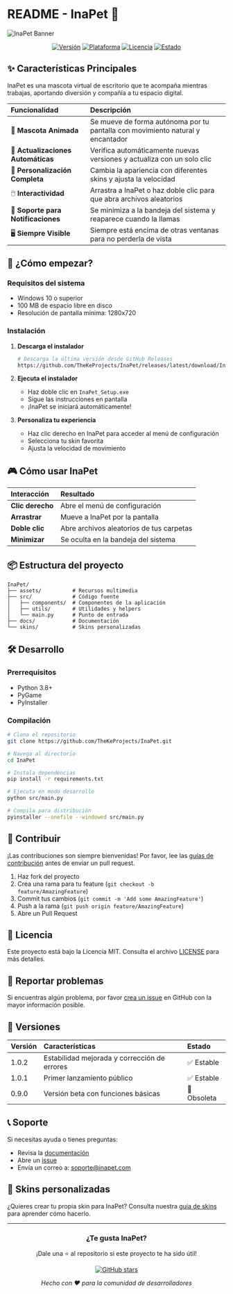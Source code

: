 # README - InaPet 🐾

![InaPet Banner](https://via.placeholder.com/1200x400/679aad/ffffff?text=InaPet+-+Tu+mascota+virtual+de+escritorio)

<div align="center">

[![Versión](https://img.shields.io/badge/Versión-1.0.2-success)](https://github.com/TheKeProjects/InaPet/releases/latest/download/InaPet_Setup.exe)
[![Plataforma](https://img.shields.io/badge/Plataforma-Windows-informational)](https://www.microsoft.com/windows)
[![Licencia](https://img.shields.io/badge/Licencia-MIT-blue)](LICENSE)
[![Estado](https://img.shields.io/badge/Estado-Activo-brightgreen)](https://github.com/TheKeProjects/InaPet)

</div>

## ✨ Características Principales

InaPet es una mascota virtual de escritorio que te acompaña mientras trabajas, aportando diversión y compañía a tu espacio digital.

| Funcionalidad | Descripción |
| :--- | :--- |
| 🐾 **Mascota Animada** | Se mueve de forma autónoma por tu pantalla con movimiento natural y encantador |
| 🔄 **Actualizaciones Automáticas** | Verifica automáticamente nuevas versiones y actualiza con un solo clic |
| 🎨 **Personalización Completa** | Cambia la apariencia con diferentes skins y ajusta la velocidad |
| 🖱️ **Interactividad** | Arrastra a InaPet o haz doble clic para que abra archivos aleatorios |
| 🔔 **Soporte para Notificaciones** | Se minimiza a la bandeja del sistema y reaparece cuando la llamas |
| 🖥️ **Siempre Visible** | Siempre está encima de otras ventanas para no perderla de vista |

## 🚀 ¿Cómo empezar?

### Requisitos del sistema
- Windows 10 o superior
- 100 MB de espacio libre en disco
- Resolución de pantalla mínima: 1280x720

### Instalación

1. **Descarga el instalador**
   ```bash
   # Descarga la última versión desde GitHub Releases
   https://github.com/TheKeProjects/InaPet/releases/latest/download/InaPet_Setup.exe
   ```

2. **Ejecuta el instalador**
   - Haz doble clic en `InaPet_Setup.exe`
   - Sigue las instrucciones en pantalla
   - ¡InaPet se iniciará automáticamente!

3. **Personaliza tu experiencia**
   - Haz clic derecho en InaPet para acceder al menú de configuración
   - Selecciona tu skin favorita
   - Ajusta la velocidad de movimiento

## 🎮 Cómo usar InaPet

| Interacción | Resultado |
| :--- | :--- |
| **Clic derecho** | Abre el menú de configuración |
| **Arrastrar** | Mueve a InaPet por la pantalla |
| **Doble clic** | Abre archivos aleatorios de tus carpetas |
| **Minimizar** | Se oculta en la bandeja del sistema |

## 📦 Estructura del proyecto

```
InaPet/
├── assets/          # Recursos multimedia
├── src/             # Código fuente
│   ├── components/  # Componentes de la aplicación
│   ├── utils/       # Utilidades y helpers
│   └── main.py      # Punto de entrada
├── docs/            # Documentación
└── skins/           # Skins personalizadas
```

## 🛠️ Desarrollo

### Prerrequisitos
- Python 3.8+
- PyGame
- PyInstaller

### Compilación
```bash
# Clona el repositorio
git clone https://github.com/TheKeProjects/InaPet.git

# Navega al directorio
cd InaPet

# Instala dependencias
pip install -r requirements.txt

# Ejecuta en modo desarrollo
python src/main.py

# Compila para distribución
pyinstaller --onefile --windowed src/main.py
```

## 🤝 Contribuir

¡Las contribuciones son siempre bienvenidas! Por favor, lee las [guías de contribución](CONTRIBUTING.md) antes de enviar un pull request.

1. Haz fork del proyecto
2. Crea una rama para tu feature (`git checkout -b feature/AmazingFeature`)
3. Commit tus cambios (`git commit -m 'Add some AmazingFeature'`)
4. Push a la rama (`git push origin feature/AmazingFeature`)
5. Abre un Pull Request

## 📄 Licencia

Este proyecto está bajo la Licencia MIT. Consulta el archivo [LICENSE](LICENSE) para más detalles.

## 🐛 Reportar problemas

Si encuentras algún problema, por favor [crea un issue](https://github.com/TheKeProjects/InaPet/issues) en GitHub con la mayor información posible.

## 🌟 Versiones

| Versión | Características | Estado |
| :--- | :--- | :--- |
| 1.0.2 | Estabilidad mejorada y corrección de errores | ✅ Estable |
| 1.0.1 | Primer lanzamiento público | ✅ Estable |
| 0.9.0 | Versión beta con funciones básicas | 🚫 Obsoleta |

## 📞 Soporte

Si necesitas ayuda o tienes preguntas:
- Revisa la [documentación](docs/)
- Abre un [issue](https://github.com/TheKeProjects/InaPet/issues)
- Envía un correo a: soporte@inapet.com

## 🎨 Skins personalizadas

¿Quieres crear tu propia skin para InaPet? Consulta nuestra [guía de skins](docs/SKINS.md) para aprender cómo hacerlo.

---

<div align="center">

### ¿Te gusta InaPet?

¡Dale una ⭐ al repositorio si este proyecto te ha sido útil!

[![GitHub stars](https://img.shields.io/github/stars/TheKeProjects/InaPet?style=social)](https://github.com/TheKeProjects/InaPet/stargazers)

*Hecho con ❤️ para la comunidad de desarrolladores*

</div>
